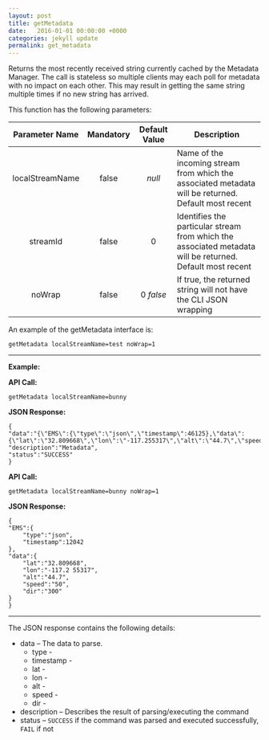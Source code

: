 ```yaml
---
layout: post
title: getMetadata
date:   2016-01-01 00:00:00 +0000
categories: jekyll update
permalink: get_metadata
---
```


Returns the most recently received string currently cached by the Metadata Manager. The call is stateless so multiple clients may each poll for metadata with no impact on each other. This may result in getting the same string multiple times if no new string has arrived.

This function has the following parameters:

| **Parameter Name** | **Mandatory** | **Default Value** | **Description**                          |
| :----------------: | :-----------: | :---------------: | ---------------------------------------- |
|  localStreamName   |     false     |      *null*       | Name of the incoming stream from which the associated metadata will be returned. Default most recent |
|      streamId      |     false     |         0         | Identifies the particular stream from which the associated metadata will be returned. Default most recent |
|       noWrap       |     false     |     0 *false*     | If true, the returned string will not have the CLI JSON wrapping |

An example of the getMetadata interface is:

``` 
getMetadata localStreamName=test noWrap=1
```

------

**Example:**

**API Call:**

``` 
getMetadata localStreamName=bunny
```

**JSON Response:**

``` 
{
"data":"{\"EMS\":{\"type\":\"json\",\"timestamp\":46125},\"data\":{\"lat\":\"32.809668\",\"lon\":\"-117.255317\",\"alt\":\"44.7\",\"speed\":\"20\",\"dir\":\"300\"}}",
"description":"Metadata",
"status":"SUCCESS"
}
```

**API Call:**

``` 
getMetadata localStreamName=bunny noWrap=1
```

**JSON Response:**

``` 
{
"EMS":{
    "type":"json",
    "timestamp":12042
},
"data":{
    "lat":"32.809668",
    "lon":"-117.2 55317",
    "alt":"44.7",
    "speed":"50",
    "dir":"300"
}
}
```

------

The JSON response contains the following details:

- data – The data to parse.
  - type - 
  - timestamp - 
  - lat - 
  - lon - 
  - alt - 
  - speed - 
  - dir - 
- description – Describes the result of parsing/executing the command
- status – `SUCCESS` if the command was parsed and executed successfully, `FAIL` if not
